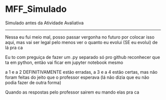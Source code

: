 # MFF_Simulado
Simulado antes da Atividade Avaliativa

****
Nessa eu fui meio mal, posso passar vergonha no futuro por colocar isso aqui, mas vai ser legal pelo menos ver o quanto eu evolui (SE eu evolui) de lá pra ca

Eu to com preguiça de fazer um .py separado só pro github reconhecer que ta em python, então vai ficar em jupyter notebook mesmo

a 1 e a 2 DEFINITIVAMENTE estão erradas, a 3 e a 4 estão certas, mas não foram feitas do jeito que o professor esperava (lá não dizia que eu não podia fazer de outra forma)

Quando as respostas pelo professor sairem eu mando elas pra ca
